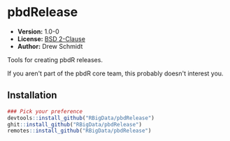 # pbdRelease

* **Version:** 1.0-0
* **License:** [BSD 2-Clause](http://opensource.org/licenses/BSD-2-Clause)
* **Author:** Drew Schmidt


Tools for creating pbdR releases.

If you aren't part of the pbdR core team, this probably doesn't interest you.


## Installation

```r
### Pick your preference
devtools::install_github("RBigData/pbdRelease")
ghit::install_github("RBigData/pbdRelease")
remotes::install_github("RBigData/pbdRelease")
```
